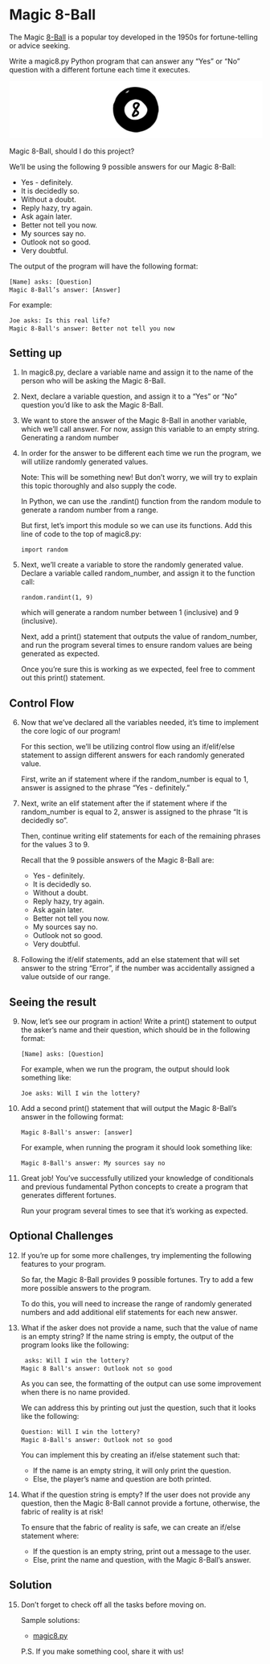 # Magic 8-Ball
The Magic [8-Ball](https://en.wikipedia.org/wiki/Magic_8-Ball) is a popular toy developed in the 1950s for fortune-telling or advice seeking.

Write a magic8.py Python program that can answer any “Yes” or “No” question with a different fortune each time it executes.

![](./img/magic8ball.gif)

Magic 8-Ball, should I do this project?

We’ll be using the following 9 possible answers for our Magic 8-Ball:
* Yes - definitely.
* It is decidedly so.
* Without a doubt.
* Reply hazy, try again.
* Ask again later.
* Better not tell you now.
* My sources say no.
* Outlook not so good.
* Very doubtful.

The output of the program will have the following format:
```
[Name] asks: [Question]
Magic 8-Ball’s answer: [Answer]
```

For example:
```
Joe asks: Is this real life?
Magic 8-Ball's answer: Better not tell you now
```

## Setting up
1. In magic8.py, declare a variable name and assign it to the name of the person who will be asking the Magic 8-Ball.
2. Next, declare a variable question, and assign it to a “Yes” or “No” question you’d like to ask the Magic 8-Ball.
3. We want to store the answer of the Magic 8-Ball in another variable, which we’ll call answer. For now, assign this variable to an empty string.
    Generating a random number
4. In order for the answer to be different each time we run the program, we will utilize randomly generated values.

    Note: This will be something new! But don’t worry, we will try to explain this topic thoroughly and also supply the code.

    In Python, we can use the .randint() function from the random module to generate a random number from a range.

    But first, let’s import this module so we can use its functions. Add this line of code to the top of magic8.py:
    ```PY
    import random
    ```
5. Next, we’ll create a variable to store the randomly generated value. Declare a variable called random_number, and assign it to the function call:
    ```PY
    random.randint(1, 9)
    ```

      which will generate a random number between 1 (inclusive) and 9 (inclusive).

      Next, add a print() statement that outputs the value of random_number, and run the program several times to ensure random values are being generated as expected.

      Once you’re sure this is working as we expected, feel free to comment out this print() statement.

## Control Flow
6. Now that we’ve declared all the variables needed, it’s time to implement the core logic of our program!

    For this section, we’ll be utilizing control flow using an if/elif/else statement to assign different answers for each randomly generated value.

    First, write an if statement where if the random_number is equal to 1, answer is assigned to the phrase “Yes - definitely.”
7. Next, write an elif statement after the if statement where if the random_number is equal to 2, answer is assigned to the phrase “It is decidedly so”.

    Then, continue writing elif statements for each of the remaining phrases for the values 3 to 9.

    Recall that the 9 possible answers of the Magic 8-Ball are:
    * Yes - definitely.
    * It is decidedly so.
    * Without a doubt.
    * Reply hazy, try again.
    * Ask again later.
    * Better not tell you now.
    * My sources say no.
    * Outlook not so good.
    * Very doubtful.

8. Following the if/elif statements, add an else statement that will set answer to the string “Error”, if the number was accidentally assigned a value outside of our range.

## Seeing the result
9. Now, let’s see our program in action! Write a print() statement to output the asker’s name and their question, which should be in the following format:
    ```
    [Name] asks: [Question]
    ```

    For example, when we run the program, the output should look something like:
    ```
    Joe asks: Will I win the lottery?
    ```
10. Add a second print() statement that will output the Magic 8-Ball’s answer in the following format:
    ```
    Magic 8-Ball's answer: [answer]
    ```

    For example, when running the program it should look something like:
    ```
    Magic 8-Ball's answer: My sources say no
    ```
11. Great job! You’ve successfully utilized your knowledge of conditionals and previous fundamental Python concepts to create a program that generates different fortunes.

      Run your program several times to see that it’s working as expected.

## Optional Challenges
12. If you’re up for some more challenges, try implementing the following features to your program.

    So far, the Magic 8-Ball provides 9 possible fortunes. Try to add a few more possible answers to the program.

    To do this, you will need to increase the range of randomly generated numbers and add additional elif statements for each new answer.
13. What if the asker does not provide a name, such that the value of name is an empty string? If the name string is empty, the output of the program looks like the following:
    ```
     asks: Will I win the lottery?
    Magic 8 Ball's answer: Outlook not so good
    ```

    As you can see, the formatting of the output can use some improvement when there is no name provided.

    We can address this by printing out just the question, such that it looks like the following:
    ```
    Question: Will I win the lottery?
    Magic 8-Ball's answer: Outlook not so good
    ```

    You can implement this by creating an if/else statement such that:
    * If the name is an empty string, it will only print the question.
    * Else, the player’s name and question are both printed.
14. What if the question string is empty? If the user does not provide any question, then the Magic 8-Ball cannot provide a fortune, otherwise, the fabric of reality is at risk!

    To ensure that the fabric of reality is safe, we can create an if/else statement where:
    * If the question is an empty string, print out a message to the user.
    * Else, print the name and question, with the Magic 8-Ball’s answer.

## Solution
15. Don’t forget to check off all the tasks before moving on.

    Sample solutions:
    * [magic8.py](https://github.com/Codecademy/learn-python/blob/main/2-control-flow/magic-8-ball/magic8.py)

    P.S. If you make something cool, share it with us!
